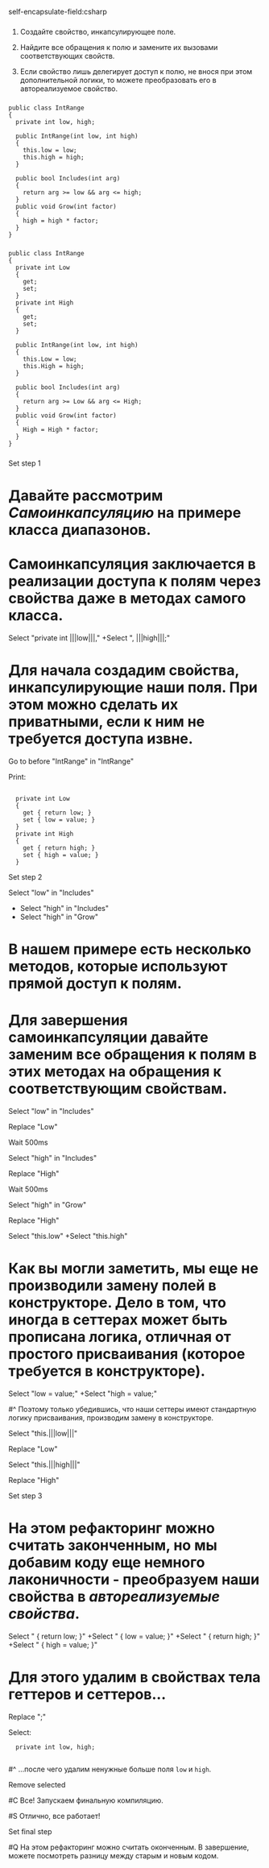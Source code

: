 self-encapsulate-field:csharp

###

1. Создайте свойство, инкапсулирующее поле.

2. Найдите все обращения к полю и замените их вызовами соответствующих свойств.

3. Если свойство лишь делегирует доступ к полю, не внося при этом дополнительной логики, то можете преобразовать его в автореализуемое свойство.



###

```
public class IntRange
{
  private int low, high;

  public IntRange(int low, int high)
  {
    this.low = low;
    this.high = high;
  }

  public bool Includes(int arg)
  {
    return arg >= low && arg <= high;
  }
  public void Grow(int factor)
  {
    high = high * factor;
  }
}
```

###

```
public class IntRange
{
  private int Low
  {
    get;
    set;
  }
  private int High
  {
    get;
    set;
  }

  public IntRange(int low, int high)
  {
    this.Low = low;
    this.High = high;
  }

  public bool Includes(int arg)
  {
    return arg >= Low && arg <= High;
  }
  public void Grow(int factor)
  {
    High = High * factor;
  }
}
```

###

Set step 1

# Давайте рассмотрим <i>Самоинкапсуляцию</i> на примере класса диапазонов.<br/><br/>Самоинкапсуляция заключается в реализации доступа к полям через свойства даже в методах самого класса.

Select "private int |||low|||,"
+Select ", |||high|||;"

# Для начала создадим свойства, инкапсулирующие наши поля. При этом можно сделать их приватными, если к ним не требуется доступа извне.

Go to before "IntRange" in "IntRange"

Print:
```

  private int Low
  {
    get { return low; }
    set { low = value; }
  }
  private int High
  {
    get { return high; }
    set { high = value; }
  }

```

Set step 2

Select "low" in "Includes"
+ Select "high" in "Includes"
+ Select "high" in "Grow"

# В нашем примере есть несколько методов, которые используют прямой доступ к полям.

# Для завершения самоинкапсуляции давайте заменим все обращения к полям в этих методах на обращения к соответствующим свойствам.

Select "low" in "Includes"

Replace "Low"

Wait 500ms

Select "high" in "Includes"

Replace "High"

Wait 500ms

Select "high" in "Grow"

Replace "High"

Select "this.low"
+Select "this.high"

# Как вы могли заметить, мы еще не производили замену полей в конструкторе. Дело в том, что иногда в сеттерах может быть прописана логика, отличная от простого присваивания (которое требуется в конструкторе). 

Select "low = value;"
+Select "high = value;"

#^ Поэтому только убедившись, что наши сеттеры имеют стандартную логику присваивания, производим замену в конструкторе.

Select "this.|||low|||"

Replace "Low"

Select "this.|||high|||"

Replace "High"

Set step 3

# На этом рефакторинг можно считать законченным, но мы добавим коду еще немного лаконичности - преобразуем наши свойства в <i>автореализуемые свойства</i>.

Select " { return low; }"
+Select " { low = value; }"
+Select " { return high; }"
+Select " { high = value; }"

# Для этого удалим в свойствах тела геттеров и сеттеров...

Replace ";"

Select:
```
  private int low, high;


```

#^ ...после чего удалим ненужные больше поля <code>low</code> и <code>high</code>.

Remove selected

#C Все! Запускаем финальную компиляцию.

#S Отлично, все работает!

Set final step

#Q На этом рефакторинг можно считать оконченным. В завершение, можете посмотреть разницу между старым и новым кодом.